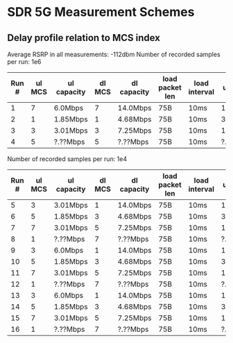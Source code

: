 # SDR 5G Measurement Schemes

## Delay profile relation to MCS index

Average RSRP in all measurements: -112dbm
Number of recorded samples per run: 1e6

| Run #        | ul MCS | ul capacity | dl MCS | dl capacity | load packet len | load interval | ul util | dl util |
| -----------  | ------ | ----------- | ------ | ----------- | --------------- | ------------- | ------- | ------- |
| 1            | 7      | 6.0Mbps     | 7      | 14.0Mbps    | 75B             | 10ms          | 1%      | 0.42%   |
| 2            | 1      | 1.85Mbps    | 1      | 4.68Mbps    | 75B             | 10ms          | 3.24%   | 1.28%   |
| 3            | 3      | 3.01Mbps    | 3      | 7.25Mbps    | 75B             | 10ms          | 1.99%   | 0.82%   |
| 4            | 5      | ?.??Mbps    | 5      | ?.??Mbps    | 75B             | 10ms          | ?.??%   | ?.??%   |


Number of recorded samples per run: 1e4

| Run #        | ul MCS | ul capacity | dl MCS | dl capacity | load packet len | load interval | ul util | dl util |
| -----------  | ------ | ----------- | ------ | ----------- | --------------- | ------------- | ------- | ------- |
| 5            | 3      | 3.01Mbps    | 1      | 14.0Mbps    | 75B             | 10ms          | 1%      | 0.42%   |
| 6            | 5      | 1.85Mbps    | 3      | 4.68Mbps    | 75B             | 10ms          | 3.24%   | 1.28%   |
| 7            | 7      | 3.01Mbps    | 5      | 7.25Mbps    | 75B             | 10ms          | 1.99%   | 0.82%   |
| 8            | 1      | ?.??Mbps    | 7      | ?.??Mbps    | 75B             | 10ms          | ?.??%   | ?.??%   |
| 9            | 3      | 6.0Mbps     | 1      | 14.0Mbps    | 75B             | 10ms          | 1%      | 0.42%   |
| 10           | 5      | 1.85Mbps    | 3      | 4.68Mbps    | 75B             | 10ms          | 3.24%   | 1.28%   |
| 11           | 7      | 3.01Mbps    | 5      | 7.25Mbps    | 75B             | 10ms          | 1.99%   | 0.82%   |
| 12           | 1      | ?.??Mbps    | 7      | ?.??Mbps    | 75B             | 10ms          | ?.??%   | ?.??%   |
| 13           | 3      | 6.0Mbps     | 1      | 14.0Mbps    | 75B             | 10ms          | 1%      | 0.42%   |
| 14           | 5      | 1.85Mbps    | 3      | 4.68Mbps    | 75B             | 10ms          | 3.24%   | 1.28%   |
| 15           | 7      | 3.01Mbps    | 5      | 7.25Mbps    | 75B             | 10ms          | 1.99%   | 0.82%   |
| 16           | 1      | ?.??Mbps    | 7      | ?.??Mbps    | 75B             | 10ms          | ?.??%   | ?.??%   |
